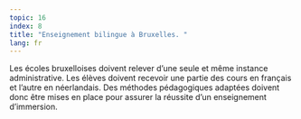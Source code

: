 ```yaml
---
topic: 16
index: 8
title: "Enseignement bilingue à Bruxelles. "
lang: fr
---
```

Les écoles bruxelloises doivent relever d’une seule et même instance
administrative. Les élèves doivent recevoir une partie des cours en français
et l’autre en néerlandais. Des méthodes pédagogiques adaptées doivent donc
être mises en place pour assurer la réussite d’un enseignement d’immersion.
